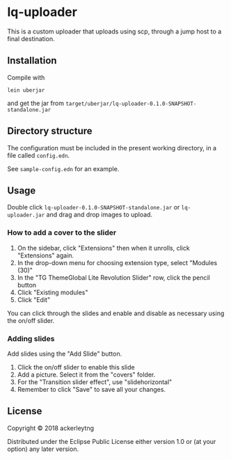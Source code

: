 # lq-uploader

This is a custom uploader that uploads using scp, through a jump host to a final destination.

## Installation

Compile with

```
lein uberjar
```

and get the jar from `target/uberjar/lq-uploader-0.1.0-SNAPSHOT-standalone.jar`

## Directory structure

The configuration must be included in the present working directory, in a file called `config.edn`.

See `sample-config.edn` for an example.

## Usage

Double click `lq-uploader-0.1.0-SNAPSHOT-standalone.jar` or `lq-uploader.jar` and
drag and drop images to upload.

### How to add a cover to the slider

1. On the sidebar, click "Extensions" then when it unrolls, click "Extensions" again.
2. In the drop-down menu for choosing extension type, select "Modules (30)"
3. In the "TG ThemeGlobal Lite Revolution Slider" row, click the pencil button
4. Click "Existing modules"
5. Click "Edit"

You can click through the slides and enable and disable as necessary using the on/off slider.

### Adding slides

Add slides using the "Add Slide" button.

1. Click the on/off slider to enable this slide
2. Add a picture. Select it from the "covers" folder.
3. For the "Transition slider effect", use "slidehorizontal"
4. Remember to click "Save" to save all your changes.

## License

Copyright © 2018 ackerleytng

Distributed under the Eclipse Public License either version 1.0 or (at
your option) any later version.
